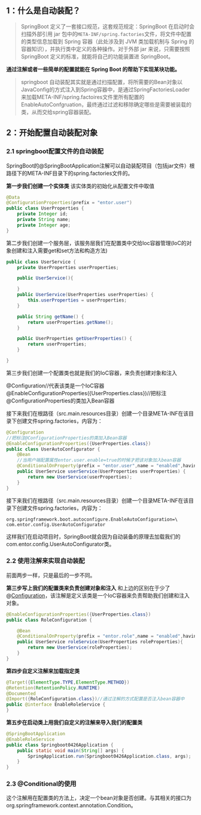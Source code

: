 ## 1：什么是自动装配？

> SpringBoot 定义了一套接口规范，这套规范规定：SpringBoot 在启动时会扫描外部引用 jar 包中的`META-INF/spring.factories`文件，将文件中配置的类型信息加载到 Spring 容器（此处涉及到 JVM 类加载机制与 Spring 的容器知识），并执行类中定义的各种操作。对于外部 jar 来说，只需要按照 SpringBoot 定义的标准，就能将自己的功能装置进 SpringBoot。

**通过注解或者一些简单的配置就能在 Spring Boot 的帮助下实现某块功能。**



> springboot 自动装配其实就是通过扫描配置，将所需要的Bean对象以JavaConfig的方式注入到Spring容器中，是通过SpringFactoriesLoader来加载META-INF/spring.factoires文件里所有配置的EnableAutoConfgruation，最终通过过滤和移除确定哪些是需要被装载的类，从而交给spring容器装配。



## 2：开始配置自动装配对象

### 2.1 springboot配置文件的自动装配

​    SpringBoot的@SpringBootApplication注解可以自动装配项目（包括jar文件）根路径下的META-INF目录下的spring.factories文件的。

   **第一步我们创建一个实体类**
    该实体类的初始化从配置文件中取值

```java
@Data
@ConfigurationProperties(prefix = "entor.user")
public class UserProperties {
    private Integer id;
    private String name;
    private Integer age;
}
```

​    第二步我们创建一个服务层，该服务层我们在配置类中交给Ioc容器管理(IoC的对象创建和注入需要get和set方法和构造方法)

```java
public class UserService {
    private UserProperties userProperties;

    public UserService(){

    }
    public UserService(UserProperties userProperties) {
        this.userProperties = userProperties;
    }

    public String getName() {
        return userProperties.getName();
    }

    public UserProperties getUserProperties() {
        return userProperties;
    }

}
```

​    第三步我们创建一个配置类也就是我们的IoC容器，来负责创建对象和注入

@Configuration//代表该类是一个IoC容器
@EnableConfigurationProperties({UserProperties.class})//把标注@ConfigurationProperties的类加入Bean容器

接下来我们在根路径（src.main.resources目录）创建一个目录META-INF在该目录下创建文件spring.factories，内容为：

```java
@Configuration
//把标注@ConfigurationProperties的类加入Bean容器
@EnableConfigurationProperties({UserProperties.class})
public class UserAutoConfigurator {
    @Bean
    //当用户端配置属性entor.user.enable=true的时候才把该对象加入bean容器
    @ConditionalOnProperty(prefix = "entor.user",name = "enabled",havingValue = "true")
    public UserService userService(UserProperties userProperties) {
        return new UserService(userProperties);
    }
}

```

接下来我们在根路径（src.main.resources目录）创建一个目录META-INF在该目录下创建文件spring.factories，内容为：

```shell
org.springframework.boot.autoconfigure.EnableAutoConfiguration=\
com.entor.config.UserAutoConfigurator
```


这样我们在启动项目时，SpringBoot就会因为自动装备的原理去加载我们的com.entor.config.UserAutoConfigurator类。

### 2.2 使用注解来实现自动装配

前面两步一样，只是最后的一步不同。

**第三步写上我们的配置类来负责创建对象和注入**
和上边的区别在于少了@[Configuration](https://so.csdn.net/so/search?q=Configuration&spm=1001.2101.3001.7020)，该注解是定义该类是一个IoC容器来负责帮助我们创建和注入对象。

```java
@EnableConfigurationProperties({UserProperties.class})
public class RoleConfiguration {

    @Bean
    @ConditionalOnProperty(prefix = "entor.role",name = "enabled",havingValue = "true")
    public UserService roleService(UserProperties roleProperties){
        return new UserService(roleProperties);
    }
}
```

**第四步自定义注解来加载指定类**

```java
@Target({ElementType.TYPE,ElementType.METHOD})
@Retention(RetentionPolicy.RUNTIME)
@Documented
@Import({RoleConfiguration.class})//通过注解的方式配置是否注入bean容器中
public @interface EnableRoleService {
}
```

**第五步在启动类上用我们自定义的注解来导入我们的配置类**

```java
@SpringBootApplication
@EnableRoleService
public class Springboot0426Application {
    public static void main(String[] args) {
        SpringApplication.run(Springboot0426Application.class, args);
    }
}
```

### 2.3 @Conditional的使用

这个注解用在配置类的方法上，决定一个bean对象是否创建。与其相关的接口为org.springframework.context.annotation.Condition。